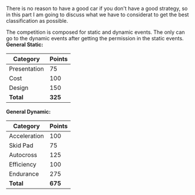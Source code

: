 There is no reason to have a good car if you don't have a good strategy, so in this part I am going to discuss what we have to considerat to get the best classification as possible.

The competition is composed for static and dynamic events. The only can go to the dynamic events after getting the permission in the static events.
**General Static:**

| Category    | Points |
|-------------|--------|
| Presentation| 75     |
| Cost        | 100    |
| Design      | 150    |
| **Total**   | **325**|

**General Dynamic:**

| Category     | Points |
|--------------|--------|
| Acceleration | 100    |
| Skid Pad     | 75     |
| Autocross    | 125    |
| Efficiency   | 100    |
| Endurance    | 275    |
| **Total**    | **675**|
